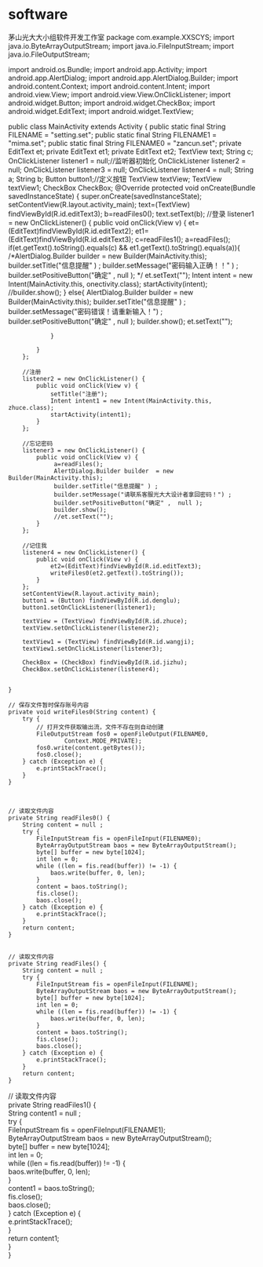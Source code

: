 # software
茅山光大大小组软件开发工作室
package com.example.XXSCYS;
import java.io.ByteArrayOutputStream;
import java.io.FileInputStream;
import java.io.FileOutputStream;

import android.os.Bundle;
import android.app.Activity;
import android.app.AlertDialog;
import android.app.AlertDialog.Builder;
import android.content.Context;
import android.content.Intent;
import android.view.View;
import android.view.View.OnClickListener;
import android.widget.Button;
import android.widget.CheckBox;
import android.widget.EditText;
import android.widget.TextView;

public class MainActivity extends Activity {
	public static final String FILENAME = "setting.set";
	public static final String FILENAME1 = "mima.set";
	public static final String FILENAME0 = "zancun.set"; 
	private EditText et; 
	private EditText et1;
	private EditText et2;
	TextView text;
	String c;
	OnClickListener listener1 = null;//监听器初始化
	OnClickListener listener2 = null;
	OnClickListener listener3 = null;
	OnClickListener listener4 = null;
	String a;
	String b;
	Button button1;//定义按钮
	TextView textView;
	TextView textView1;
	CheckBox CheckBox;
    @Override
    protected void onCreate(Bundle savedInstanceState) {
        super.onCreate(savedInstanceState);
        setContentView(R.layout.activity_main);
        text=(TextView) findViewById(R.id.editText3);
		b=readFiles0();	
		text.setText(b);
		//登录
		listener1 = new OnClickListener() {
			public void onClick(View v) {
				et=(EditText)findViewById(R.id.editText2);
				et1=(EditText)findViewById(R.id.editText3);
				c=readFiles1();
				a=readFiles();
				if(et.getText().toString().equals(c) && et1.getText().toString().equals(a)){
					 /*AlertDialog.Builder builder  = new Builder(MainActivity.this);
					 builder.setTitle("信息提醒" ) ;
					 builder.setMessage("密码输入正确！！" ) ;
					 builder.setPositiveButton("确定" ,  null );
					 */
					 et.setText("");
	                 Intent intent = new Intent(MainActivity.this, onectivity.class);
	    		     startActivity(intent);
	    		     //builder.show(); 
				      }
				else{
					 AlertDialog.Builder builder  = new Builder(MainActivity.this);
					 builder.setTitle("信息提醒" ) ;
					 builder.setMessage("密码错误！请重新输入！") ;
					 builder.setPositiveButton("确定" ,  null );
					 builder.show(); 
					 et.setText("");
					
				}
				
			}
		};
		
		//注册
		listener2 = new OnClickListener() {
			public void onClick(View v) {
				setTitle("注册");
                Intent intent1 = new Intent(MainActivity.this, zhuce.class);
				startActivity(intent1);
			}
		};
		
		//忘记密码
		listener3 = new OnClickListener() {
			public void onClick(View v) {
				 a=readFiles();
				 AlertDialog.Builder builder  = new Builder(MainActivity.this);
				 builder.setTitle("信息提醒" ) ;
				 builder.setMessage("请联系客服光大大设计者拿回密码！") ;
				 builder.setPositiveButton("确定" ,  null );
				 builder.show(); 
				 //et.setText("");
			}
		};
		
		//记住我
		listener4 = new OnClickListener() {
			public void onClick(View v) {
				et2=(EditText)findViewById(R.id.editText3);
				writeFiles0(et2.getText().toString());
			}
		};
		setContentView(R.layout.activity_main);
		button1 = (Button) findViewById(R.id.denglu);
		button1.setOnClickListener(listener1);
	
		textView = (TextView) findViewById(R.id.zhuce);
		textView.setOnClickListener(listener2);
		
		textView1 = (TextView) findViewById(R.id.wangji);
		textView1.setOnClickListener(listener3);
		
		CheckBox = (CheckBox) findViewById(R.id.jizhu);
		CheckBox.setOnClickListener(listener4);
		
		
	}
    
    // 保存文件暂时保存账号内容  
    private void writeFiles0(String content) {  
        try {  
            // 打开文件获取输出流，文件不存在则自动创建  
            FileOutputStream fos0 = openFileOutput(FILENAME0,  
                    Context.MODE_PRIVATE);  
            fos0.write(content.getBytes());  
            fos0.close();  
        } catch (Exception e) {  
            e.printStackTrace();  
        }  
    }  
    
    
    
    // 读取文件内容  
    private String readFiles0() {  
        String content = null ;  
        try {  
            FileInputStream fis = openFileInput(FILENAME0);  
            ByteArrayOutputStream baos = new ByteArrayOutputStream();  
            byte[] buffer = new byte[1024];  
            int len = 0;  
            while ((len = fis.read(buffer)) != -1) {  
                baos.write(buffer, 0, len);  
            }  
            content = baos.toString();  
            fis.close();  
            baos.close();  
        } catch (Exception e) {  
            e.printStackTrace();  
        }  
        return content;  
    }  
    
    
    // 读取文件内容  
    private String readFiles() {  
        String content = null ;  
        try {  
            FileInputStream fis = openFileInput(FILENAME);  
            ByteArrayOutputStream baos = new ByteArrayOutputStream();  
            byte[] buffer = new byte[1024];  
            int len = 0;  
            while ((len = fis.read(buffer)) != -1) {  
                baos.write(buffer, 0, len);  
            }  
            content = baos.toString();  
            fis.close();  
            baos.close();  
        } catch (Exception e) {  
            e.printStackTrace();  
        }  
        return content;  
    }  
    
 // 读取文件内容  
    private String readFiles1() {  
        String content1 = null ;  
        try {  
            FileInputStream fis = openFileInput(FILENAME1);  
            ByteArrayOutputStream baos = new ByteArrayOutputStream();  
            byte[] buffer = new byte[1024];  
            int len = 0;  
            while ((len = fis.read(buffer)) != -1) {  
                baos.write(buffer, 0, len);  
            }  
            content1 = baos.toString();  
            fis.close();  
            baos.close();  
        } catch (Exception e) {  
            e.printStackTrace();  
        }  
        return content1;  
    }  
}
